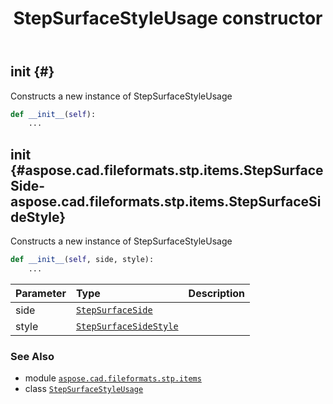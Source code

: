 ﻿---
title: StepSurfaceStyleUsage constructor
second_title: Aspose.CAD for Python via .NET API References
description: 
type: docs
weight: 10
url: /python-net/aspose.cad.fileformats.stp.items/stepsurfacestyleusage/__init__/
is_root: false
---

## __init__ {#}

Constructs a new instance of StepSurfaceStyleUsage



```python
def __init__(self):
    ...
```




## __init__ {#aspose.cad.fileformats.stp.items.StepSurfaceSide-aspose.cad.fileformats.stp.items.StepSurfaceSideStyle}

Constructs a new instance of StepSurfaceStyleUsage



```python
def __init__(self, side, style):
    ...
```


| Parameter | Type | Description |
| :- | :- | :- |
| side | [`StepSurfaceSide`](/cad/python-net/aspose.cad.fileformats.stp.items/stepsurfaceside) |  |
| style | [`StepSurfaceSideStyle`](/cad/python-net/aspose.cad.fileformats.stp.items/stepsurfacesidestyle) |  |



### See Also
* module [`aspose.cad.fileformats.stp.items`](../../)
* class [`StepSurfaceStyleUsage`](/cad/python-net/aspose.cad.fileformats.stp.items/stepsurfacestyleusage)
